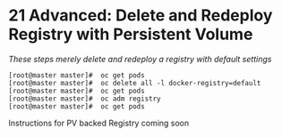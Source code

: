 # 21 Advanced: Delete and Redeploy Registry with Persistent Volume


*These steps merely delete and redeploy a registry with default settings*


    [root@master master]#  oc get pods
    [root@master master]#  oc delete all -l docker-registry=default
    [root@master master]#  oc get pods
    [root@master master]#  oc adm registry
    [root@master master]#  oc get pods

Instructions for PV backed Registry coming soon
